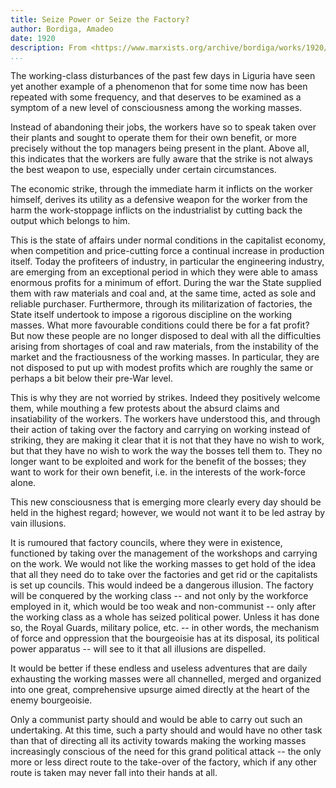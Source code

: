 ```yaml
---
title: Seize Power or Seize the Factory?
author: Bordiga, Amadeo
date: 1920
description: From <https://www.marxists.org/archive/bordiga/works/1920/seize-power.htm>.
...
```


The working-class disturbances of the past few days in Liguria have seen
yet another example of a phenomenon that for some time now has been
repeated with some frequency, and that deserves to be examined as a
symptom of a new level of consciousness among the working masses.

Instead of abandoning their jobs, the workers have so to speak taken
over their plants and sought to operate them for their own benefit, or
more precisely without the top managers being present in the plant.
Above all, this indicates that the workers are fully aware that the
strike is not always the best weapon to use, especially under certain
circumstances.

The economic strike, through the immediate harm it inflicts on the
worker himself, derives its utility as a defensive weapon for the worker
from the harm the work-stoppage inflicts on the industrialist by cutting
back the output which belongs to him.

This is the state of affairs under normal conditions in the capitalist
economy, when competition and price-cutting force a continual increase
in production itself. Today the profiteers of industry, in particular
the engineering industry, are emerging from an exceptional period in
which they were able to amass enormous profits for a minimum of effort.
During the war the State supplied them with raw materials and coal and,
at the same time, acted as sole and reliable purchaser. Furthermore,
through its militarization of factories, the State itself undertook to
impose a rigorous discipline on the working masses. What more favourable
conditions could there be for a fat profit? But now these people are no
longer disposed to deal with all the difficulties arising from shortages
of coal and raw materials, from the instability of the market and the
fractiousness of the working masses. In particular, they are not
disposed to put up with modest profits which are roughly the same or
perhaps a bit below their pre-War level.

This is why they are not worried by strikes. Indeed they positively
welcome them, while mouthing a few protests about the absurd claims and
insatiability of the workers. The workers have understood this, and
through their action of taking over the factory and carrying on working
instead of striking, they are making it clear that it is not that they
have no wish to work, but that they have no wish to work the way the
bosses tell them to. They no longer want to be exploited and work for
the benefit of the bosses; they want to work for their own benefit, i.e.
in the interests of the work-force alone.

This new consciousness that is emerging more clearly every day should be
held in the highest regard; however, we would not want it to be led
astray by vain illusions.

It is rumoured that factory councils, where they were in existence,
functioned by taking over the management of the workshops and carrying
on the work. We would not like the working masses to get hold of the
idea that all they need do to take over the factories and get rid or the
capitalists is set up councils. This would indeed be a dangerous
illusion. The factory will be conquered by the working class -- and not
only by the workforce employed in it, which would be too weak and
non-communist -- only after the working class as a whole has seized
political power. Unless it has done so, the Royal Guards, military
police, etc. -- in other words, the mechanism of force and oppression
that the bourgeoisie has at its disposal, its political power apparatus
-- will see to it that all illusions are dispelled.

It would be better if these endless and useless adventures that are
daily exhausting the working masses were all channelled, merged and
organized into one great, comprehensive upsurge aimed directly at the
heart of the enemy bourgeoisie.

Only a communist party should and would be able to carry out such an
undertaking. At this time, such a party should and would have no other
task than that of directing all its activity towards making the working
masses increasingly conscious of the need for this grand political
attack -- the only more or less direct route to the take-over of the
factory, which if any other route is taken may never fall into their
hands at all.
